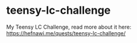 # teensy-lc-challenge
My Teensy LC Challenge, read more about it here: https://hefnawi.me/quests/teensy-lc-challenge/

